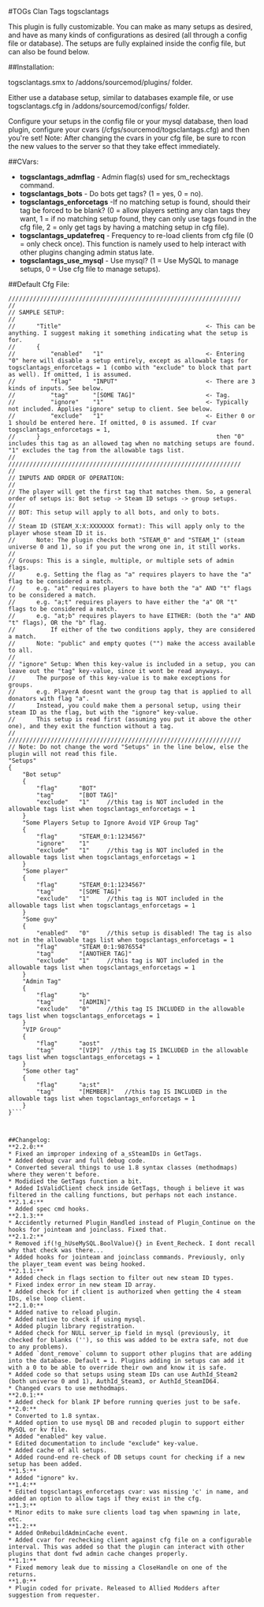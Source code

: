 #TOGs Clan Tags
togsclantags

This plugin is fully customizable. You can make as many setups as desired, and have as many kinds of configurations as desired (all through a config file or database). The setups are fully explained inside the config file, but can also be found below.



##Installation:

togsclantags.smx to /addons/sourcemod/plugins/ folder.

Either use a database setup, similar to databases example file, or use togsclantags.cfg in /addons/sourcemod/configs/ folder.

Configure your setups in the config file or your mysql database, then load plugin, configure your cvars (/cfgs/sourcemod/togsclantags.cfg) and then you're set! Note: After changing the cvars in your cfg file, be sure to rcon the new values to the server so that they take effect immediately.



##CVars:
* **togsclantags_admflag** - Admin flag(s) used for sm_rechecktags command.
* **togsclantags_bots** - Do bots get tags? (1 = yes, 0 = no).
* **togsclantags_enforcetags** -If no matching setup is found, should their tag be forced to be blank? (0 = allow players setting any clan tags they want, 1 = if no matching setup found, they can only use tags found in the cfg file, 2 = only get tags by having a matching setup in cfg file).
* **togsclantags_updatefreq** - Frequency to re-load clients from cfg file (0 = only check once). This function is namely used to help interact with other plugins changing admin status late.
* **togsclantags_use_mysql** - Use mysql? (1 = Use MySQL to manage setups, 0 = Use cfg file to manage setups).



##Default Cfg File:
```
//////////////////////////////////////////////////////////////////
//
// SAMPLE SETUP:
//
//		"Title"											<- This can be anything. I suggest making it something indicating what the setup is for.
//		{
//			"enabled"	"1"								<- Entering "0" here will disable a setup entirely, except as allowable tags for togsclantags_enforcetags = 1 (combo with "exclude" to block that part as well). If omitted, 1 is assumed.
//			"flag"		"INPUT"							<- There are 3 kinds of inputs. See below.
//			"tag"		"[SOME TAG]"					<- Tag.
//			"ignore"	"1"								<- Typically not included. Applies "ignore" setup to client. See below.
//			"exclude"	"1"								<- Either 0 or 1 should be entered here. If omitted, 0 is assumed. If cvar togsclantags_enforcetags = 1, 
//		}												   then "0" includes this tag as an allowed tag when no matching setups are found. "1" excludes the tag from the allowable tags list.
//
//////////////////////////////////////////////////////////////////
//
// INPUTS AND ORDER OF OPERATION:
//
// The player will get the first tag that matches them. So, a general order of setups is: Bot setup -> Steam ID setups -> group setups.
//
// BOT: This setup will apply to all bots, and only to bots.
//
// Steam ID (STEAM_X:X:XXXXXXX format): This will apply only to the player whose steam ID it is. 
// 		Note: The plugin checks both "STEAM_0" and "STEAM_1" (steam universe 0 and 1), so if you put the wrong one in, it still works.
//
// Groups: This is a single, multiple, or multiple sets of admin flags.
// 		e.g. Setting the flag as "a" requires players to have the "a" flag to be considered a match.
// 		e.g. "at" requires players to have both the "a" AND "t" flags to be considered a match.
// 		e.g. "a;t" requires players to have either the "a" OR "t" flags to be considered a match.
// 		e.g. "at;b" requires players to have EITHER: (both the "a" AND "t" flags), OR the "b" flag.
// 			If either of the two conditions apply, they are considered a match.
// 		Note: "public" and empty quotes ("") make the access available to all.
//
// "ignore" Setup: When this key-value is included in a setup, you can leave out the "tag" key-value, since it wont be read anyways.
//		The purpose of this key-value is to make exceptions for groups.
//		e.g. PlayerA doesnt want the group tag that is applied to all donators with flag "a".
//		Instead, you could make them a personal setup, using their steam ID as the flag, but with the "ignore" key-value.
//		This setup is read first (assuming you put it above the other one), and they exit the function without a tag.
//
//////////////////////////////////////////////////////////////////
// Note: Do not change the word "Setups" in the line below, else the plugin will not read this file.
"Setups"
{
	"Bot setup"
	{
		"flag"		"BOT"
		"tag"		"[BOT TAG]"
		"exclude"	"1"		//this tag is NOT included in the allowable tags list when togsclantags_enforcetags = 1
	}
	"Some Players Setup to Ignore Avoid VIP Group Tag"
	{
		"flag"		"STEAM_0:1:1234567"
		"ignore"	"1"
		"exclude"	"1"		//this tag is NOT included in the allowable tags list when togsclantags_enforcetags = 1
	}
	"Some player"
	{
		"flag"		"STEAM_0:1:1234567"
		"tag"		"[SOME TAG]"
		"exclude"	"1"		//this tag is NOT included in the allowable tags list when togsclantags_enforcetags = 1
	}
	"Some guy"
	{
		"enabled"	"0"		//this setup is disabled! The tag is also not in the allowable tags list when togsclantags_enforcetags = 1
		"flag"		"STEAM_0:1:9876554"
		"tag"		"[ANOTHER TAG]"
		"exclude"	"1"		//this tag is NOT included in the allowable tags list when togsclantags_enforcetags = 1
	}
	"Admin Tag"
	{
		"flag"		"b"
		"tag"		"[ADMIN]"
		"exclude"	"0"		//this tag IS INCLUDED in the allowable tags list when togsclantags_enforcetags = 1
	}
	"VIP Group"
	{
		"flag"		"aost"
		"tag"		"[VIP]"	 //this tag IS INCLUDED in the allowable tags list when togsclantags_enforcetags = 1
	}
	"Some other tag"
	{
		"flag"		"a;st"
		"tag"		"[MEMBER]"	 //this tag IS INCLUDED in the allowable tags list when togsclantags_enforcetags = 1
	}
}```



##Changelog:
**2.2.0:**
* Fixed an improper indexing of a_sSteamIDs in GetTags.
* Added debug cvar and full debug code.
* Converted several things to use 1.8 syntax classes (methodmaps) where they weren't before.
* Modidied the GetTags function a bit.
* Added IsValidClient check inside GetTags, though i believe it was filtered in the calling functions, but perhaps not each instance.
**2.1.4:**
* Added spec cmd hooks.
**2.1.3:**
* Accidently returned Plugin_Handled instead of Plugin_Continue on the hooks for jointeam and joinclass. Fixed that.
**2.1.2:**
* Removed if(!g_hUseMySQL.BoolValue){} in Event_Recheck. I dont recall why that check was there...
* Added hooks for jointeam and joinclass commands. Previously, only the player_team event was being hooked.
**2.1.1:**
* Added check in flags section to filter out new steam ID types.
* Fixed index error in new steam ID array.
* Added check for if client is authorized when getting the 4 steam IDs, else loop client.
**2.1.0:**
* Added native to reload plugin.
* Added native to check if using mysql.
* Added plugin library registration.
* Added check for NULL server_ip field in mysql (previously, it checked for blanks (''), so this was added to be extra safe, not due to any problems).
* Added `dont_remove` column to support other plugins that are adding into the database. Default = 1. Plugins adding in setups can add it with a 0 to be able to override their own and know it is safe.
* Added code so that setups using steam IDs can use AuthId_Steam2 (both universe 0 and 1), AuthId_Steam3, or AuthId_SteamID64.
* Changed cvars to use methodmaps.
**2.0.1:**
* Added check for blank IP before running queries just to be safe.
**2.0:**
* Converted to 1.8 syntax.
* Added option to use mysql DB and recoded plugin to support either MySQL or kv file.
* Added "enabled" key value.
* Edited documentation to include "exclude" key-value.
* Added cache of all setups.
* Added round-end re-check of DB setups count for checking if a new setup has been added.
**1.5:**
* Added "ignore" kv.
**1.4:**
* Edited togsclantags_enforcetags cvar: was missing 'c' in name, and added an option to allow tags if they exist in the cfg.
**1.3:**
* Minor edits to make sure clients load tag when spawning in late, etc.
**1.2:**
* Added OnRebuildAdminCache event.
* Added cvar for rechecking client against cfg file on a configurable interval. This was added so that the plugin can interact with other plugins that dont fwd admin cache changes properly.
**1.1:**
* Fixed memory leak due to missing a CloseHandle on one of the returns.
**1.0:**
* Plugin coded for private. Released to Allied Modders after suggestion from requester.
